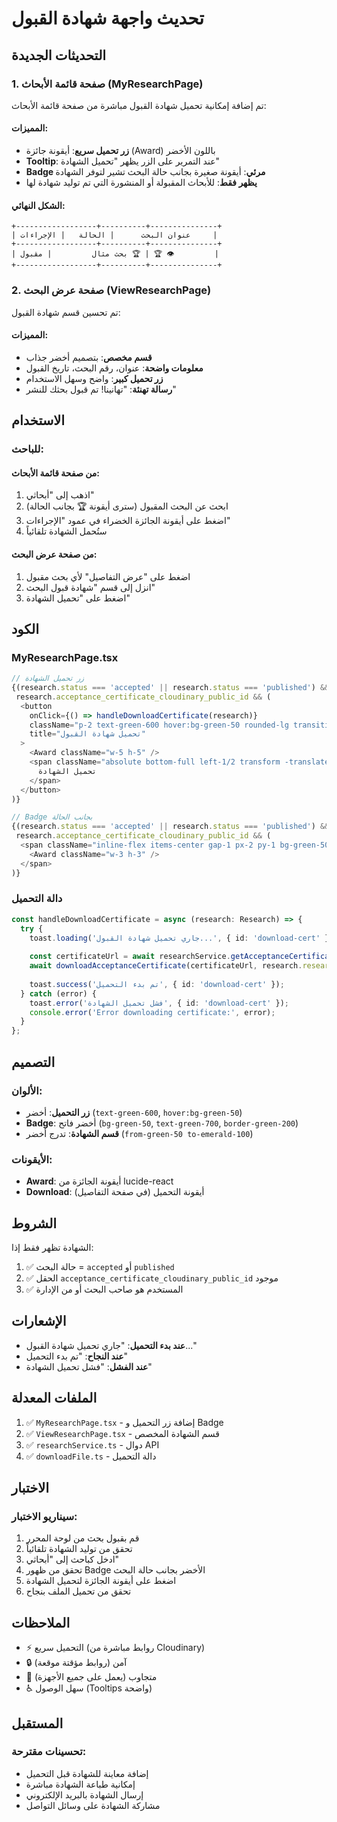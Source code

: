 # تحديث واجهة شهادة القبول

## التحديثات الجديدة

### 1. صفحة قائمة الأبحاث (MyResearchPage)

تم إضافة إمكانية تحميل شهادة القبول مباشرة من صفحة قائمة الأبحاث:

#### المميزات:
- **زر تحميل سريع**: أيقونة جائزة (Award) باللون الأخضر
- **Tooltip**: عند التمرير على الزر يظهر "تحميل الشهادة"
- **Badge مرئي**: أيقونة صغيرة بجانب حالة البحث تشير لتوفر الشهادة
- **يظهر فقط**: للأبحاث المقبولة أو المنشورة التي تم توليد شهادة لها

#### الشكل النهائي:
```
+------------------+----------+---------------+
| عنوان البحث      | الحالة   | الإجراءات     |
+------------------+----------+---------------+
| بحث مثال         | مقبول 🏆 | 🏆 👁️         |
+------------------+----------+---------------+
```

### 2. صفحة عرض البحث (ViewResearchPage)

تم تحسين قسم شهادة القبول:

#### المميزات:
- **قسم مخصص**: بتصميم أخضر جذاب
- **معلومات واضحة**: عنوان، رقم البحث، تاريخ القبول
- **زر تحميل كبير**: واضح وسهل الاستخدام
- **رسالة تهنئة**: "تهانينا! تم قبول بحثك للنشر"

## الاستخدام

### للباحث:

#### من صفحة قائمة الأبحاث:
1. اذهب إلى "أبحاثي"
2. ابحث عن البحث المقبول (سترى أيقونة 🏆 بجانب الحالة)
3. اضغط على أيقونة الجائزة الخضراء في عمود "الإجراءات"
4. ستُحمل الشهادة تلقائياً

#### من صفحة عرض البحث:
1. اضغط على "عرض التفاصيل" لأي بحث مقبول
2. انزل إلى قسم "شهادة قبول البحث"
3. اضغط على "تحميل الشهادة"

## الكود

### MyResearchPage.tsx

```typescript
// زر تحميل الشهادة
{(research.status === 'accepted' || research.status === 'published') &&
 research.acceptance_certificate_cloudinary_public_id && (
  <button
    onClick={() => handleDownloadCertificate(research)}
    className="p-2 text-green-600 hover:bg-green-50 rounded-lg transition-colors group relative"
    title="تحميل شهادة القبول"
  >
    <Award className="w-5 h-5" />
    <span className="absolute bottom-full left-1/2 transform -translate-x-1/2 mb-2 px-2 py-1 bg-gray-800 text-white text-xs rounded opacity-0 group-hover:opacity-100 transition-opacity whitespace-nowrap">
      تحميل الشهادة
    </span>
  </button>
)}

// Badge بجانب الحالة
{(research.status === 'accepted' || research.status === 'published') &&
 research.acceptance_certificate_cloudinary_public_id && (
  <span className="inline-flex items-center gap-1 px-2 py-1 bg-green-50 text-green-700 rounded-full text-xs font-semibold border border-green-200" title="شهادة القبول متاحة">
    <Award className="w-3 h-3" />
  </span>
)}
```

### دالة التحميل

```typescript
const handleDownloadCertificate = async (research: Research) => {
  try {
    toast.loading('جاري تحميل شهادة القبول...', { id: 'download-cert' });
    
    const certificateUrl = await researchService.getAcceptanceCertificateUrl(research.id);
    await downloadAcceptanceCertificate(certificateUrl, research.research_number);
    
    toast.success('تم بدء التحميل', { id: 'download-cert' });
  } catch (error) {
    toast.error('فشل تحميل الشهادة', { id: 'download-cert' });
    console.error('Error downloading certificate:', error);
  }
};
```

## التصميم

### الألوان:
- **زر التحميل**: أخضر (`text-green-600`, `hover:bg-green-50`)
- **Badge**: أخضر فاتح (`bg-green-50`, `text-green-700`, `border-green-200`)
- **قسم الشهادة**: تدرج أخضر (`from-green-50 to-emerald-100`)

### الأيقونات:
- **Award**: أيقونة الجائزة من lucide-react
- **Download**: أيقونة التحميل (في صفحة التفاصيل)

## الشروط

الشهادة تظهر فقط إذا:
1. ✅ حالة البحث = `accepted` أو `published`
2. ✅ الحقل `acceptance_certificate_cloudinary_public_id` موجود
3. ✅ المستخدم هو صاحب البحث أو من الإدارة

## الإشعارات

- **عند بدء التحميل**: "جاري تحميل شهادة القبول..."
- **عند النجاح**: "تم بدء التحميل"
- **عند الفشل**: "فشل تحميل الشهادة"

## الملفات المعدلة

1. ✅ `MyResearchPage.tsx` - إضافة زر التحميل و Badge
2. ✅ `ViewResearchPage.tsx` - قسم الشهادة المخصص
3. ✅ `researchService.ts` - دوال API
4. ✅ `downloadFile.ts` - دالة التحميل

## الاختبار

### سيناريو الاختبار:
1. قم بقبول بحث من لوحة المحرر
2. تحقق من توليد الشهادة تلقائياً
3. ادخل كباحث إلى "أبحاثي"
4. تحقق من ظهور Badge الأخضر بجانب حالة البحث
5. اضغط على أيقونة الجائزة لتحميل الشهادة
6. تحقق من تحميل الملف بنجاح

## الملاحظات

- ⚡ التحميل سريع (روابط مباشرة من Cloudinary)
- 🔒 آمن (روابط مؤقتة موقعة)
- 📱 متجاوب (يعمل على جميع الأجهزة)
- ♿ سهل الوصول (Tooltips واضحة)

## المستقبل

### تحسينات مقترحة:
- إضافة معاينة للشهادة قبل التحميل
- إمكانية طباعة الشهادة مباشرة
- إرسال الشهادة بالبريد الإلكتروني
- مشاركة الشهادة على وسائل التواصل
